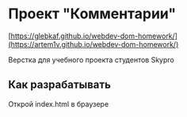 # Проект "Комментарии"

[https://glebkaf.github.io/webdev-dom-homework/](https://artem1v.github.io/webdev-dom-homework/)

Верстка для учебного проекта студентов Skypro

## Как разрабатывать

Открой index.html в браузере
